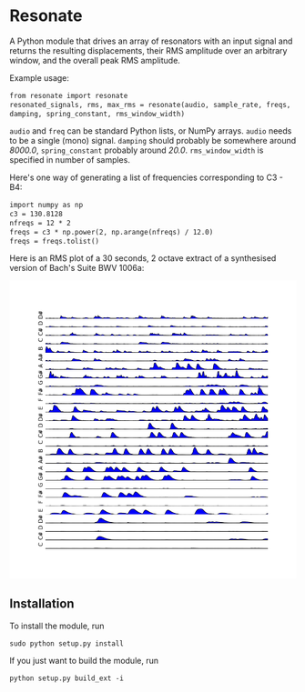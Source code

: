 Resonate
========

A Python module that drives an array of resonators with an input signal and
returns the resulting displacements, their RMS amplitude over an arbitrary window,
and the overall peak RMS amplitude.

Example usage:

    from resonate import resonate
    resonated_signals, rms, max_rms = resonate(audio, sample_rate, freqs, damping, spring_constant, rms_window_width)

`audio` and `freq` can be standard Python lists, or NumPy arrays.
`audio` needs to be a single (mono) signal.
`damping` should probably be somewhere around _8000.0_, `spring_constant` probably around _20.0_.
`rms_window_width` is specified in number of samples.

Here's one way of generating a list of frequencies corresponding to C3 - B4:

    import numpy as np
    c3 = 130.8128
    nfreqs = 12 * 2
    freqs = c3 * np.power(2, np.arange(nfreqs) / 12.0)
    freqs = freqs.tolist()
    
Here is an RMS plot of a 30 seconds, 2 octave extract of a synthesised version of Bach's Suite BWV 1006a:

![Example RMS plot](https://github.com/andreasjansson/resonate/raw/master/example_rms_plot.png)

Installation
------------

To install the module, run

    sudo python setup.py install
    
If you just want to build the module, run

    python setup.py build_ext -i
